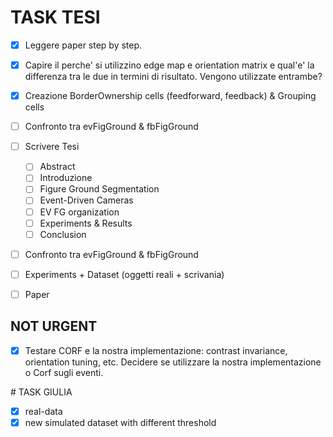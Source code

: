 ﻿# TASK TESI
 
* [x] Leggere paper step by step. 
* [x] Capire il perche' si utilizzino edge map e orientation matrix e qual'e' la differenza tra le due in termini di risultato. Vengono utilizzate entrambe? 
* [x] Creazione BorderOwnership cells (feedforward, feedback) & Grouping cells
* [ ] Confronto tra evFigGround & fbFigGround
* [ ] Scrivere Tesi
    * [ ] Abstract
    * [ ] Introduzione
    * [ ] Figure Ground Segmentation
    * [ ] Event-Driven Cameras
    * [ ] EV FG organization
    * [ ] Experiments & Results
    * [ ] Conclusion
* [ ] Confronto tra evFigGround & fbFigGround
* [ ] Experiments + Dataset (oggetti reali + scrivania)
* [ ] Paper



## NOT URGENT

* [x] Testare CORF e la nostra implementazione: contrast invariance, orientation tuning, etc. Decidere se utilizzare la nostra implementazione o Corf sugli eventi.


﻿# TASK GIULIA
 
* [x] real-data 
* [x] new simulated dataset with different threshold
